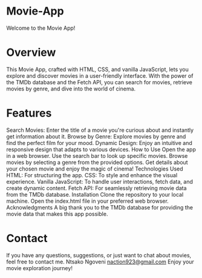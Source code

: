 # Movie-App
Welcome to the Movie App!

# Overview
This Movie App, crafted with HTML, CSS, and vanilla JavaScript, lets you explore and discover movies in a user-friendly interface. With the power of the TMDb database and the Fetch API, you can search for movies, retrieve movies by genre, and dive into the world of cinema.

# Features
Search Movies: Enter the title of a movie you're curious about and instantly get information about it.
Browse by Genre: Explore movies by genre and find the perfect film for your mood.
Dynamic Design: Enjoy an intuitive and responsive design that adapts to various devices.
How to Use
Open the app in a web browser.
Use the search bar to look up specific movies.
Browse movies by selecting a genre from the provided options.
Get details about your chosen movie and enjoy the magic of cinema!
Technologies Used
HTML: For structuring the app.
CSS: To style and enhance the visual experience.
Vanilla JavaScript: To handle user interactions, fetch data, and create dynamic content.
Fetch API: For seamlessly retrieving movie data from the TMDb database.
Installation
Clone the repository to your local machine.
Open the index.html file in your preferred web browser.
Acknowledgments
A big thank you to the TMDb database for providing the movie data that makes this app possible.

# Contact
If you have any questions, suggestions, or just want to chat about movies, feel free to contact me.
Ntsako Ngoveni
naction923@gmail.com
Enjoy your movie exploration journey!
